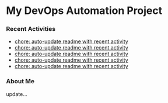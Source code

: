 # My DevOps Automation Project

### Recent Activities
<!-- activity:START -->
- [chore: auto-update readme with recent activity](https://github.com/kaigiii/mybowling-app/commit/252e24ec3a148f112937461a6370668c18590fe7)
- [chore: auto-update readme with recent activity](https://github.com/kaigiii/mybowling-app/commit/ddf8ab867f3ed1c000d7f8070526fc1652ff62f1)
- [chore: auto-update readme with recent activity](https://github.com/kaigiii/mybowling-app/commit/f478346499bdc5971d0bfa11a2632de37a8bc65c)
- [chore: auto-update readme with recent activity](https://github.com/kaigiii/mybowling-app/commit/a2b2271ff8e3fe6d6446e85dfc7d45d92422bbef)
- [chore: auto-update readme with recent activity](https://github.com/kaigiii/mybowling-app/commit/b69e207f9e300539e61141ba00fd2662865479a1)
<!-- activity:END -->

### About Me
<!-- MYLINKS:START -->
<!-- MYLINKS:END -->

update...

